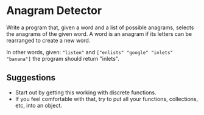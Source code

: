 # Anagram Detector

Write a program that, given a word and a list of possible anagrams, selects the anagrams of the given word. A word is an anagram if its letters can be rearranged to create a new word.

In other words, given: `"listen"` and `["enlists" "google" "inlets" "banana"]` the program should return "inlets".

## Suggestions

- Start out by getting this working with discrete functions.
- If you feel comfortable with that, try to put all your functions, collections, etc, into an object.
